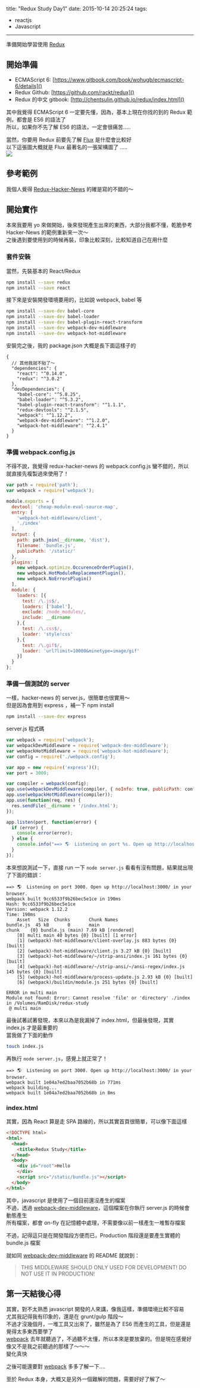 title: "Redux Study Day1"
date: 2015-10-14 20:25:24
tags: 
- reactjs
- Javascript 
---

準備開始學習使用 [Redux](https://github.com/rackt/redux)

<!--more-->

## 開始準備
* ECMAScript 6: [https://www.gitbook.com/book/wohugb/ecmascript-6/details]()  
* Redux Github: [https://github.com/rackt/redux]()
* Redux 的中文 gitbook: [http://chentsulin.github.io/redux/index.html]()

其中我覺得 ECMAScript 6 一定要先懂，因為，基本上現在你找的到的 Redux 範例，都會是 ES6 的語法了  
所以，如果你不先了解 ES6 的語法，一定會很痛苦.....  

當然，你要用 Redux 前要先了解 [Flux](https://facebook.github.io/flux) 是什麼會比較好   
以下這張圖大概就是 Flux 最著名的一張架構圖了 .....  
![](https://facebook.github.io/flux/img/flux-simple-f8-diagram-explained-1300w.png)

## 參考範例

我個人覺得 [Redux-Hacker-News](https://github.com/tngan/redux-hacker-news) 的確是寫的不錯的～  

## 開始實作

本來我要用 yo 來做開始，後來發現產生出來的東西，大部分我都不懂，乾脆參考 Hacker-News 的範例重新來一次～  
之後遇到要使用到的時候再裝，印象比較深刻，比較知道自己在用什麼  

### 套件安裝

當然，先裝基本的 React/Redux  

```bash
npm install --save redux
npm install --save react
```

接下來是安裝開發環境要用的，比如說 webpack, babel 等

```bash
npm install --save-dev babel-core
npm install --save-dev babel-loader
npm install --save-dev babel-plugin-react-transform
npm install --save-dev webpack-dev-middleware
npm install --save-dev webpack-hot-middleware
```

安裝完之後，我的 package.json 大概是長下面這樣子的   

```
{
  // 其他我就不貼了～
  "dependencies": {
    "react": "^0.14.0",
    "redux": "^3.0.2"
  },
  "devDependencies": {
    "babel-core": "^5.8.25",
    "babel-loader": "^5.3.2",
    "babel-plugin-react-transform": "^1.1.1",
    "redux-devtools": "^2.1.5",
    "webpack": "^1.12.2",
    "webpack-dev-middleware": "^1.2.0",
    "webpack-hot-middleware": "^2.4.1"
  }
}
```


### 準備 webpack.config.js

不得不說，我覺得 redux-hacker-news 的 webpack.config.js 蠻不錯的，所以就直接先複製過來使用了！  

```javascript
var path = require('path');
var webpack = require('webpack');

module.exports = {
  devtool: 'cheap-module-eval-source-map',
  entry: [
    'webpack-hot-middleware/client',
    './index'
  ],
  output: {
    path: path.join(__dirname, 'dist'),
    filename: 'bundle.js',
    publicPath: '/static/'
  },
  plugins: [
    new webpack.optimize.OccurenceOrderPlugin(),
    new webpack.HotModuleReplacementPlugin(),
    new webpack.NoErrorsPlugin()
  ],
  module: {
    loaders: [{
      test: /\.js$/,
      loaders: ['babel'],
      exclude: /node_modules/,
      include: __dirname
    },{
      test: /\.css$/,
      loader: 'style!css'
    },{
      test: /\.gif$/,
      loader: 'url?limit=10000&minetype=image/gif'
    }]
  }
};
```

### 準備一個測試的 server

一樣，hacker-news 的 server.js，很簡單也很實用～    
但是因為會用到 express ，補一下 npm install   

```bash
npm install --save-dev express
```

server.js 程式碼   

```javascript
var webpack = require('webpack');
var webpackDevMiddleware = require('webpack-dev-middleware');
var webpackHotMiddleware = require('webpack-hot-middleware');
var config = require('./webpack.config');

var app = new require('express')();
var port = 3000;

var compiler = webpack(config);
app.use(webpackDevMiddleware(compiler, { noInfo: true, publicPath: config.output.publicPath }));
app.use(webpackHotMiddleware(compiler));
app.use(function(req, res) {
  res.sendFile(__dirname + '/index.html');
});

app.listen(port, function(error) {
  if (error) {
    console.error(error);
  } else {
    console.info("==> 🌎  Listening on port %s. Open up http://localhost:%s/ in your browser.", port, port);
  }
});
```

本來想說測試一下，直接 run 一下 ```node server.js``` 看看有沒有問題，結果就出現了下面的錯誤：  

```
==> 🌎  Listening on port 3000. Open up http://localhost:3000/ in your browser.
webpack built 9cc6533f9b26bec5e1ce in 190ms
Hash: 9cc6533f9b26bec5e1ce
Version: webpack 1.12.2
Time: 190ms
    Asset   Size  Chunks       Chunk Names
bundle.js  45 kB       0       main
chunk    {0} bundle.js (main) 7.69 kB [rendered]
    [0] multi main 40 bytes {0} [built] [1 error]
    [1] (webpack)-hot-middleware/client-overlay.js 883 bytes {0} [built]
    [2] (webpack)-hot-middleware/client.js 3.27 kB {0} [built]
    [3] (webpack)-hot-middleware/~/strip-ansi/index.js 161 bytes {0} [built]
    [4] (webpack)-hot-middleware/~/strip-ansi/~/ansi-regex/index.js 145 bytes {0} [built]
    [5] (webpack)-hot-middleware/process-update.js 2.93 kB {0} [built]
    [6] (webpack)/buildin/module.js 251 bytes {0} [built]

ERROR in multi main
Module not found: Error: Cannot resolve 'file' or 'directory' ./index in /Volumes/RamDisk/redux-study
 @ multi main
```

最後試著試著發現，本來以為是我漏掉了 index.html，但最後發現，其實 index.js 才是最重要的  
當我做了下面的動作  

```bash
touch index.js
```

再執行 ```node server.js```，感覺上就正常了！   

```
==> 🌎  Listening on port 3000. Open up http://localhost:3000/ in your browser.
webpack built 1e04a7ed2baa7052b68b in 771ms
webpack building...
webpack built 1e04a7ed2baa7052b68b in 8ms
```

### index.html

其實，因為 React 算是走 SPA 路線的，所以其實首頁很簡單，可以像下面這樣   

```html
<!DOCTYPE html>
<html>
  <head>
    <title>Redux Study</title>
  </head>
  <body>
    <div id="root">Hello
    </div>
    <script src="/static/bundle.js"></script>
  </body>
</html>
```

其中，javascript 是使用了一個目前還沒產生的檔案  
不過，透過 [webpack-dev-middleware](https://github.com/webpack/webpack-dev-middleware)，這個檔案在你執行 server.js 的時候會動態產生  
所有檔案，都會 on-fly 在記憶體中處理，不需要像以前一樣產生一堆暫存檔案  
  
不過，記得這只是在開發階段方便而已，Production 階段還是要產生實體的 bundle.js 檔案  

就如同  [webpack-dev-middleware](https://github.com/webpack/webpack-dev-middleware) 的 README 就說到：  
> THIS MIDDLEWARE SHOULD ONLY USED FOR DEVELOPMENT!
> DO NOT USE IT IN PRODUCTION!

## 第一天結後心得

其實，對不太熟悉 javascript 開發的人來講，像我這樣，準備環境比較不容易  
尤其我記得我有印象的，還是在 grunt/gulp 階段～  
不過才沒幾個月，一堆工具又出來了，雖然是為了 ES6 而產生的工具，但是還是覺得太多東西要學了   
 [webpack](https://webpack.github.io) 去年就聽過了，不過聽不太懂，所以本來是要放棄的。但是現在感覺好像又不是我之前聽過的那樣了～～～   
變化真快     
  
之後可能還要對 [webpack](https://webpack.github.io) 多多了解一下....    

至於 Redux 本身，大概又是另外一個難解的問題，需要好好了解了～  